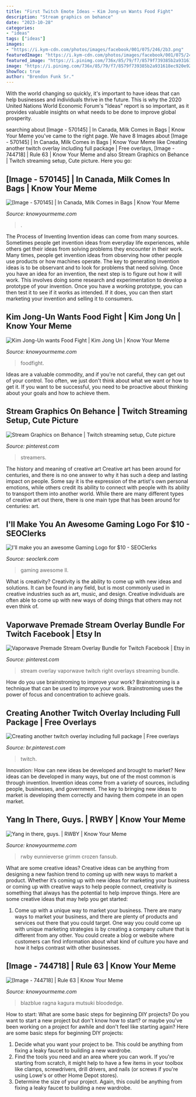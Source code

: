 ```yaml
---
title: "First Twitch Emote Ideas ~ Kim Jong-un Wants Food Fight"
description: "Stream graphics on behance"
date: "2023-10-28"
categories:
- "ideas"
tags: ["ideas"]
images:
- "https://i.kym-cdn.com/photos/images/facebook/001/075/246/2b3.png"
featuredImage: "https://i.kym-cdn.com/photos/images/facebook/001/075/246/2b3.png"
featured_image: "https://i.pinimg.com/736x/85/79/f7/8579f739385b2a931618ec920e92cddf.jpg"
image: "https://i.pinimg.com/736x/85/79/f7/8579f739385b2a931618ec920e92cddf.jpg"
ShowToc: true
author: "Brendon Funk Sr."
---
```



With the world changing so quickly, it's important to have ideas that can help businesses and individuals thrive in the future. This is why the 2020 United Nations World Economic Forum's "Ideas" report is so important, as it provides valuable insights on what needs to be done to improve global prosperity.

	

		
searching about [Image - 570145] | In Canada, Milk Comes in Bags | Know Your Meme you've came to the right page. We have 8 Images about [Image - 570145] | In Canada, Milk Comes in Bags | Know Your Meme like Creating another twitch overlay including full package | Free overlays, [Image - 744718] | Rule 63 | Know Your Meme and also Stream Graphics on Behance | Twitch streaming setup, Cute picture. Here you go:
		
    
## [Image - 570145] | In Canada, Milk Comes In Bags | Know Your Meme

<img loading=lazy src="http://i1.kym-cdn.com/photos/images/facebook/000/570/145/d4a.png" onerror="this.onerror=null;this.src='https://tse1.mm.bing.net/th?id=OIP.l_asbPpzH3CS6ist5FjhPwHaFb&amp;pid=15.1';" alt="[Image - 570145] | In Canada, Milk Comes in Bags | Know Your Meme">

_Source: knowyourmeme.com_

>. 

	

The Process of Inventing
Invention ideas can come from many sources. Sometimes people get invention ideas from everyday life experiences, while others get their ideas from solving problems they encounter in their work. Many times, people get invention ideas from observing how other people use products or how machines operate. The key to generating invention ideas is to be observant and to look for problems that need solving.
Once you have an idea for an invention, the next step is to figure out how it will work. This involves doing some research and experimentation to develop a prototype of your invention. Once you have a working prototype, you can then test it to see if it works as intended. If it does, you can then start marketing your invention and selling it to consumers.

    
## Kim Jong-Un Wants Food Fight | Kim Jong Un | Know Your Meme

<img loading=lazy src="http://i2.kym-cdn.com/photos/images/facebook/000/846/780/185.jpg" onerror="this.onerror=null;this.src='https://tse4.mm.bing.net/th?id=OIP.za1QmOgQX020nr-Y8qz7bwHaEl&amp;pid=15.1';" alt="Kim Jong-Un wants Food Fight | Kim Jong Un | Know Your Meme">

_Source: knowyourmeme.com_

>foodfight. 

	

Ideas are a valuable commodity, and if you're not careful, they can get out of your control. Too often, we just don't think about what we want or how to get it. If you want to be successful, you need to be proactive about thinking about your goals and how to achieve them.

    
## Stream Graphics On Behance | Twitch Streaming Setup, Cute Picture

<img loading=lazy src="https://i.pinimg.com/736x/85/79/f7/8579f739385b2a931618ec920e92cddf.jpg" onerror="this.onerror=null;this.src='https://tse3.mm.bing.net/th?id=OIP.np5FX0fhwnAjMHlTMdXQfQHaEK&amp;pid=15.1';" alt="Stream Graphics on Behance | Twitch streaming setup, Cute picture">

_Source: pinterest.com_

>streamers. 

	

The history and meaning of creative art
Creative art has been around for centuries, and there is no one answer to why it has such a deep and lasting impact on people. Some say it is the expression of the artist's own personal emotions, while others credit its ability to connect with people with its ability to transport them into another world. While there are many different types of creative art out there, there is one main type that has been around for centuries: art.

    
## I&#039;ll Make You An Awesome Gaming Logo For $10 - SEOClerks

<img loading=lazy src="https://www.seoclerk.com/pics/000/800/634/2caf8529427f8cefdc961fb5d6d635f4.jpg" onerror="this.onerror=null;this.src='https://tse1.mm.bing.net/th?id=OIP.LK-FKUJ_jO_clh-11tY19AHaHQ&amp;pid=15.1';" alt="I&#039;ll make you an awesome Gaming Logo for $10 - SEOClerks">

_Source: seoclerk.com_

>gaming awesome ll. 

	

What is creativity?
Creativity is the ability to come up with new ideas and solutions. It can be found in any field, but is most commonly used in creative industries such as art, music, and design. Creative individuals are often able to come up with new ways of doing things that others may not even think of.

    
## Vaporwave Premade Stream Overlay Bundle For Twitch Facebook | Etsy In

<img loading=lazy src="https://i.pinimg.com/736x/61/f6/94/61f694e0021a404c227782cbbdf6ad75.jpg" onerror="this.onerror=null;this.src='https://tse3.mm.bing.net/th?id=OIP.2W57kzhGhhplyYlk-B0NPwHaEK&amp;pid=15.1';" alt="Vaporwave Premade Stream Overlay Bundle for Twitch Facebook | Etsy in">

_Source: pinterest.com_

>stream overlay vaporwave twitch right overlays streaming bundle. 

	

How do you use brainstroming to improve your work?
Brainstroming is a technique that can be used to improve your work. Brainstroming uses the power of focus and concentration to achieve goals.

    
## Creating Another Twitch Overlay Including Full Package | Free Overlays

<img loading=lazy src="https://i.pinimg.com/736x/c9/08/b0/c908b0ac882d0680dc7430fa594dc175.jpg" onerror="this.onerror=null;this.src='https://tse2.mm.bing.net/th?id=OIP.b2plpRySEfkLa0lIzkmSTwHaFj&amp;pid=15.1';" alt="Creating another twitch overlay including full package | Free overlays">

_Source: br.pinterest.com_

>twitch. 

	

Innovation: How can new ideas be developed and brought to market?
New ideas can be developed in many ways, but one of the most common is through invention. Invention ideas come from a variety of sources, including people, businesses, and government. The key to bringing new ideas to market is developing them correctly and having them compete in an open market.

    
## Yang In There, Guys. | RWBY | Know Your Meme

<img loading=lazy src="https://i.kym-cdn.com/photos/images/facebook/001/075/246/2b3.png" onerror="this.onerror=null;this.src='https://tse1.mm.bing.net/th?id=OIP.ufSXHTlCzq6gyVptGVn8uwHaKX&amp;pid=15.1';" alt="Yang in there, guys. | RWBY | Know Your Meme">

_Source: knowyourmeme.com_

>rwby eunnieverse grimm crozen fansub. 

	

What are some creative ideas?
Creative ideas can be anything from designing a new fashion trend to coming up with new ways to market a product. Whether it’s coming up with new ideas for marketing your business or coming up with creative ways to help people connect, creativity is something that always has the potential to help improve things. Here are some creative ideas that may help you get started: 
1. Come up with a unique way to market your business. There are many ways to market your business, and there are plenty of products and services out there that you could target. One way you could come up with unique marketing strategies is by creating a company culture that is different from any other. You could create a blog or website where customers can find information about what kind of culture you have and how it helps contrast with other businesses.

    
## [Image - 744718] | Rule 63 | Know Your Meme

<img loading=lazy src="http://i2.kym-cdn.com/photos/images/facebook/000/744/718/d06.png" onerror="this.onerror=null;this.src='https://tse2.mm.bing.net/th?id=OIP.f9bNlvGaHv96jI_1O0uJdwHaId&amp;pid=15.1';" alt="[Image - 744718] | Rule 63 | Know Your Meme">

_Source: knowyourmeme.com_

>blazblue ragna kagura mutsuki bloodedge. 

	

How to start: What are some basic steps for beginning DIY projects?
Do you want to start a new project but don't know how to start? or maybe you've been working on a project for awhile and don't feel like starting again? Here are some basic steps for beginning DIY projects:
1. Decide what you want your project to be. This could be anything from fixing a leaky faucet to building a new wardrobe. 
2. Find the tools you need and an area where you can work. If you're starting from scratch, it might help to have a few items in your toolbox like clamps, screwdrivers, drill drivers, and nails (or screws if you're using Lowe's or other Home Depot stores). 
3. Determine the size of your project. Again, this could be anything from fixing a leaky faucet to building a new wardrobe. 


